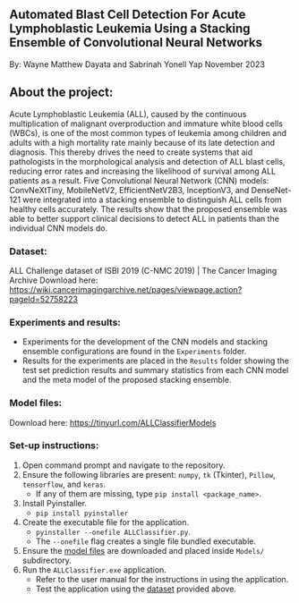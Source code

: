 
## Automated Blast Cell Detection For Acute Lymphoblastic Leukemia Using a Stacking Ensemble of Convolutional Neural Networks
By: Wayne Matthew Dayata and Sabrinah Yonell Yap
November 2023

## About the project:
Acute Lymphoblastic Leukemia (ALL), caused by the continuous multiplication of malignant overproduction and immature white blood cells (WBCs), is one of the most common types of leukemia among children and adults with a high mortality rate mainly because of its late detection and diagnosis. This thereby drives the need to create systems that aid pathologists in the morphological analysis and detection of ALL blast cells, reducing error rates and increasing the likelihood of survival among ALL patients as a result. Five Convolutional Neural Network (CNN) models: ConvNeXtTiny, MobileNetV2, EfficientNetV2B3, InceptionV3, and DenseNet-121 were integrated into a stacking ensemble to distinguish ALL cells from healthy cells accurately. The results show that the proposed ensemble was able to better support clinical decisions to detect ALL in patients than the individual CNN models do.

### Dataset:
ALL Challenge dataset of ISBI 2019 (C-NMC 2019) | The Cancer Imaging Archive
Download here: https://wiki.cancerimagingarchive.net/pages/viewpage.action?pageId=52758223

### Experiments and results:
- Experiments for the development of the CNN models and stacking ensemble configurations are found in the `Experiments` folder.
- Results for the experiments are placed in the `Results` folder showing the test set prediction results and summary statistics from each CNN model and the meta model of the proposed stacking ensemble. 

### Model files:
Download here: https://tinyurl.com/ALLClassifierModels

### Set-up instructions:
1. Open command prompt and navigate to the repository.
2. Ensure the following libraries are present: `numpy`, `tk` (Tkinter), `Pillow`, `tensorflow`, and `keras`. 
	- If any of them are missing, type `pip install <package_name>`.
3. Install Pyinstaller.
	- `pip install pyinstaller`
5. Create the executable file for the application.
	- `pyinstaller --onefile ALLClassifier.py`.
	- The `--onefile` flag creates a single file bundled executable.
6. Ensure the [model files](#model-files) are downloaded and placed inside `Models/` subdirectory.
7. Run the `ALLClassifier.exe` application. 
	 - Refer to the user manual for the instructions in using the application. 
	 - Test the application using the [dataset](#dataset) provided above.